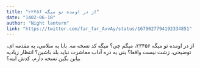 ```yaml
---
title: "از در اومده تو میگه ۲۳۴۵۶"
date: "1402-06-18"
author: "Night lantern"
link: "https://twitter.com/far_far_AvvAy/status/1679027794192334851"
---
```


از در اومده تو میگه ۲۳۴۵۶، میگم چی؟ میگه کد نسخه مه.
بابا یه سلامی، یه مقدمه ای، توضیحی، زشت نیست واقعا؟ ینی یه ذره آداب معاشرت نباید بلد باشین؟ انتظار زیادیه بیاین بگین نسخه دارم، کدش اینه؟
